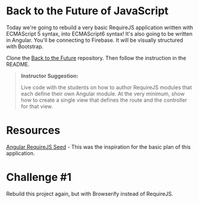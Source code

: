 # Back to the Future of JavaScript

Today we're going to rebuild a very basic RequireJS application written with ECMAScript 5 syntax, into ECMAScript6 syntax! It's also going to be written in Angular. You'll be connecting to Firebase. It will be visually structured with Bootstrap.

Clone the [Back to the Future](https://github.com/nashville-software-school/back-to-the-future) repository. Then follow the instruction in the README.

> **Instructor Suggestion:** 
> 
> Live code with the students on how to author RequireJS modules that each define their own Angular module. At the very minimum, show how to create a single view that defines the route and the controller for that view.

# Resources

[Angular RequireJS Seed](https://github.com/tnajdek/angular-requirejs-seed/) - This was the inspiration for the basic plan of this application.

# Challenge \#1

Rebuild this project again, but with Browserify instead of RequireJS.
